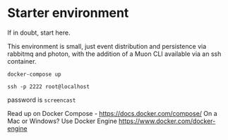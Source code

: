 # Starter environment

If in doubt, start here.

This environment is small, just event distribution and persistence via rabbitmq and photon, with the addition of a Muon CLI available via
an ssh container.

```
docker-compose up
```

```
ssh -p 2222 root@localhost
```

password is ```screencast```

Read up on Docker Compose - https://docs.docker.com/compose/
On a Mac or Windows? Use Docker Engine https://www.docker.com/docker-engine
